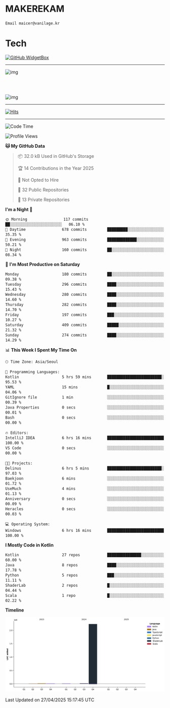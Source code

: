 # MAKEREKAM

`Email maicer@vanilage.kr`

# Tech

[![GitHub WidgetBox](https://github-widgetbox.vercel.app/api/skills?languages=python,js,ts,c,cpp,cs,java,kotlin,bash,md,html,css,xml,yaml,swift,powershell,json,R,SQL,php&tools=git,npm,gradle,nodejs,vercel,nginx&includeNames=true&theme=darkmode)](https://github.com/Jurredr/github-widgetbox)

---

![img](https://github-readme-stats.vercel.app/api/top-langs/?username=MAKEREKAM&layout=compact&theme=gruvbox)

<br>
<br>

![img](https://github-readme-stats.vercel.app/api/?username=MAKEREKAM&layout=compact&theme=gruvbox)

---

[![Hits](https://hits.seeyoufarm.com/api/count/incr/badge.svg?url=https%3A%2F%2Fgithub.com%2FMAKEREKAM&count_bg=%234A49D1&title_bg=%23555555&icon=&icon_color=%23E7E7E7&title=방문&edge_flat=false)](https://hits.seeyoufarm.com)

---

<!--START_SECTION:waka-->
![Code Time](http://img.shields.io/badge/Code%20Time-319%20hrs%2030%20mins-blue)

![Profile Views](http://img.shields.io/badge/Profile%20Views-0-blue)

**🐱 My GitHub Data** 

> 📦 32.0 kB Used in GitHub's Storage 
 > 
> 🏆 14 Contributions in the Year 2025
 > 
> 🚫 Not Opted to Hire
 > 
> 📜 32 Public Repositories 
 > 
> 🔑 13 Private Repositories 
 > 
**I'm a Night 🦉** 

```text
🌞 Morning                117 commits         ██░░░░░░░░░░░░░░░░░░░░░░░   06.10 % 
🌆 Daytime                678 commits         █████████░░░░░░░░░░░░░░░░   35.35 % 
🌃 Evening                963 commits         █████████████░░░░░░░░░░░░   50.21 % 
🌙 Night                  160 commits         ██░░░░░░░░░░░░░░░░░░░░░░░   08.34 % 
```
📅 **I'm Most Productive on Saturday** 

```text
Monday                   180 commits         ██░░░░░░░░░░░░░░░░░░░░░░░   09.38 % 
Tuesday                  296 commits         ████░░░░░░░░░░░░░░░░░░░░░   15.43 % 
Wednesday                280 commits         ████░░░░░░░░░░░░░░░░░░░░░   14.60 % 
Thursday                 282 commits         ████░░░░░░░░░░░░░░░░░░░░░   14.70 % 
Friday                   197 commits         ███░░░░░░░░░░░░░░░░░░░░░░   10.27 % 
Saturday                 409 commits         █████░░░░░░░░░░░░░░░░░░░░   21.32 % 
Sunday                   274 commits         ████░░░░░░░░░░░░░░░░░░░░░   14.29 % 
```


📊 **This Week I Spent My Time On** 

```text
🕑︎ Time Zone: Asia/Seoul

💬 Programming Languages: 
Kotlin                   5 hrs 59 mins       ████████████████████████░   95.53 % 
YAML                     15 mins             █░░░░░░░░░░░░░░░░░░░░░░░░   04.06 % 
GitIgnore file           1 min               ░░░░░░░░░░░░░░░░░░░░░░░░░   00.39 % 
Java Properties          0 secs              ░░░░░░░░░░░░░░░░░░░░░░░░░   00.01 % 
Bash                     0 secs              ░░░░░░░░░░░░░░░░░░░░░░░░░   00.00 % 

🔥 Editors: 
IntelliJ IDEA            6 hrs 16 mins       █████████████████████████   100.00 % 
VS Code                  0 secs              ░░░░░░░░░░░░░░░░░░░░░░░░░   00.00 % 

🐱‍💻 Projects: 
Delinus                  6 hrs 5 mins        ████████████████████████░   97.03 % 
Baekjoon                 6 mins              ░░░░░░░░░░░░░░░░░░░░░░░░░   01.72 % 
UseMuch                  4 mins              ░░░░░░░░░░░░░░░░░░░░░░░░░   01.13 % 
Anniversary              0 secs              ░░░░░░░░░░░░░░░░░░░░░░░░░   00.09 % 
Heracles                 0 secs              ░░░░░░░░░░░░░░░░░░░░░░░░░   00.03 % 

💻 Operating System: 
Windows                  6 hrs 16 mins       █████████████████████████   100.00 % 
```

**I Mostly Code in Kotlin** 

```text
Kotlin                   27 repos            ███████████████░░░░░░░░░░   60.00 % 
Java                     8 repos             ████░░░░░░░░░░░░░░░░░░░░░   17.78 % 
Python                   5 repos             ███░░░░░░░░░░░░░░░░░░░░░░   11.11 % 
ShaderLab                2 repos             █░░░░░░░░░░░░░░░░░░░░░░░░   04.44 % 
Scala                    1 repo              █░░░░░░░░░░░░░░░░░░░░░░░░   02.22 % 
```



**Timeline**

![Lines of Code chart](https://raw.githubusercontent.com/MAKEREKAM/MAKEREKAM/main/assets/bar_graph.png)


 Last Updated on 27/04/2025 15:17:45 UTC
<!--END_SECTION:waka-->
